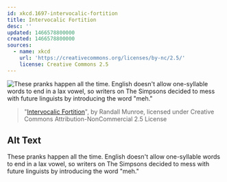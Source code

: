 ```yaml
---
id: xkcd.1697-intervocalic-fortition
title: Intervocalic Fortition
desc: ''
updated: 1466578800000
created: 1466578800000
sources:
  - name: xkcd
    url: 'https://creativecommons.org/licenses/by-nc/2.5/'
    license: Creative Commons 2.5
---
```

![These pranks happen all the time. English doesn't allow one-syllable words to end in a lax vowel, so writers on The Simpsons decided to mess with future linguists by introducing the word "meh."](https://imgs.xkcd.com/comics/intervocalic_fortition.png)
> "[Intervocalic Fortition](https://xkcd.com/1697/)", by Randall Munroe, licensed under Creative Commons Attribution-NonCommercial 2.5 License

## Alt Text
These pranks happen all the time. English doesn't allow one-syllable words to end in a lax vowel, so writers on The Simpsons decided to mess with future linguists by introducing the word "meh."
